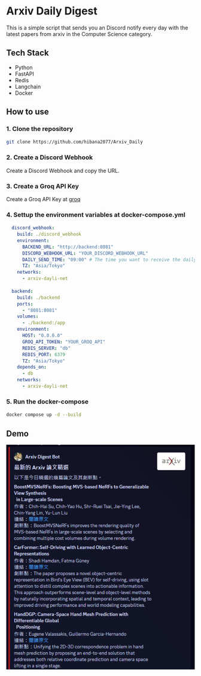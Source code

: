 # Arxiv Daily Digest

This is a simple script that sends you an Discord notify every day with the latest papers from arxiv in the Computer Science category.

## Tech Stack

- Python
- FastAPI
- Redis
- Langchain
- Docker

## How to use

### 1. Clone the repository

```bash
git clone https://github.com/hibana2077/Arxiv_Daily
```

### 2. Create a Discord Webhook

Create a Discord Webhook and copy the URL.

### 3. Create a Groq API Key

Create a Groq API Key at [groq](https://groq.com/)

### 4. Settup the environment variables at docker-compose.yml

```yml
  discord_webhook:
    build: ./discord_webhook
    environment:
      BACKEND_URL: "http://backend:8081"
      DISCORD_WEBHOOK_URL: "YOUR_DISCORD_WEBHOOK_URL"
      DAILY_SEND_TIME: "09:00" # The time you want to receive the daily digest
      TZ: "Asia/Tokyo"
    networks:
      - arxiv-dayli-net

  backend:
    build: ./backend
    ports:
      - "8081:8081"
    volumes:
      - ./backend:/app
    environment:
      HOST: "0.0.0.0"
      GROQ_API_TOKEN: "YOUR_GROQ_API"
      REDIS_SERVER: "db"
      REDIS_PORT: 6379
      TZ: "Asia/Tokyo"
    depends_on:
      - db
    networks:
      - arxiv-dayli-net
```

### 5. Run the docker-compose

```bash
docker compose up -d --build
```

## Demo

![alt text](image.png)